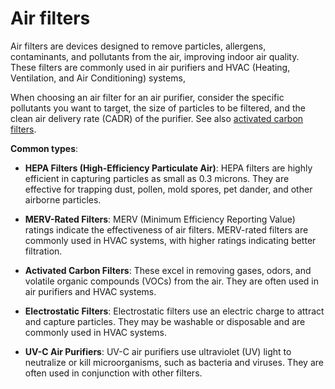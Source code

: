 # Air filters

Air filters are devices designed to remove particles, allergens, contaminants, and pollutants from the air, improving indoor air quality. These filters are commonly used in air purifiers and HVAC (Heating, Ventilation, and Air Conditioning) systems,

When choosing an air filter for an air purifier, consider the specific pollutants you want to target, the size of particles to be filtered, and the clean air delivery rate (CADR) of the purifier. See also [activated carbon filters](../activated-carbon-filters/).

**Common types**:

* **HEPA Filters (High-Efficiency Particulate Air)**: HEPA filters are highly efficient in capturing particles as small as 0.3 microns. They are effective for trapping dust, pollen, mold spores, pet dander, and other airborne particles.

* **MERV-Rated Filters**: MERV (Minimum Efficiency Reporting Value) ratings indicate the effectiveness of air filters. MERV-rated filters are commonly used in HVAC systems, with higher ratings indicating better filtration.

* **Activated Carbon Filters**: These excel in removing gases, odors, and volatile organic compounds (VOCs) from the air. They are often used in air purifiers and HVAC systems.

* **Electrostatic Filters**: Electrostatic filters use an electric charge to attract and capture particles. They may be washable or disposable and are commonly used in HVAC systems.

* **UV-C Air Purifiers**: UV-C air purifiers use ultraviolet (UV) light to neutralize or kill microorganisms, such as bacteria and viruses. They are often used in conjunction with other filters.

